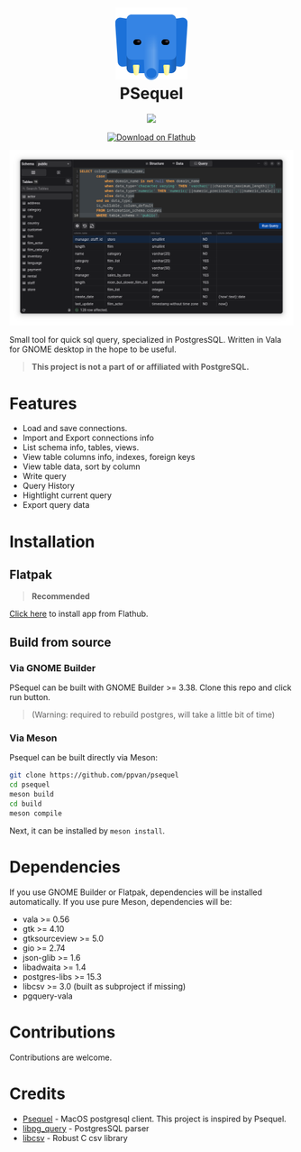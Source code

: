 <!--
    2023 ppvan phuclaplace@gmail.com
-->
<h1 align="center">
<img
    src="data/icons/hicolor/scalable/apps/me.ppvan.psequel.svg" alt="PSequel"
    width="128"
    height="128"/><br/>
    PSequel
</h1>

<p align="center">
<a href="https://stopthemingmy.app">
    <img width="200" src="https://stopthemingmy.app/badge.svg"/>
</a>
</p>

<p align="center">
<a href="https://flathub.org/apps/me.ppvan.psequel">
    <img width="200" src="https://flathub.org/assets/badges/flathub-badge-en.png" alt="Download on Flathub">
</a>
</p>

<p align="center">
    <img alt="Screenshot" src="screenshots/screenshot.png"/>
</p>


Small tool for quick sql query, specialized in PostgresSQL. Written in Vala for GNOME desktop in the hope to be useful.

> **This project is not a part of or affiliated with PostgreSQL.**

# Features
- Load and save connections.
- Import and Export connections info
- List schema info, tables, views.
- View table columns info, indexes, foreign keys
- View table data, sort by column
- Write query
- Query History
- Hightlight current query
- Export query data

# Installation

## Flatpak
> **Recommended**

<a href="https://flathub.org/apps/me.ppvan.psequel">Click here</a> to install app from Flathub.

## Build from source
### Via GNOME Builder
PSequel can be built with GNOME Builder >= 3.38. Clone this repo and click run button.

> (Warning: required to rebuild postgres, will take a little bit of time)

### Via Meson
Psequel can be built directly via Meson:
```bash
git clone https://github.com/ppvan/psequel
cd psequel
meson build
cd build
meson compile
```
Next, it can be installed by `meson install`.

# Dependencies
If you use GNOME Builder or Flatpak, dependencies will be installed automatically. If you use pure Meson, dependencies will be:
- vala >= 0.56
- gtk >= 4.10
- gtksourceview >= 5.0
- gio >= 2.74
- json-glib >= 1.6
- libadwaita >= 1.4
- postgres-libs >= 15.3
- libcsv >= 3.0 (built as subproject if missing)
- pgquery-vala

# Contributions
Contributions are welcome.

# Credits

- [Psequel](https://psequel.com/) - MacOS postgresql client. This project is inspired by Psequel.
- [libpg_query](https://github.com/pganalyze/libpg_query) - PostgresSQL parser
- [libcsv](https://github.com/rgamble/libcsv) - Robust C csv library